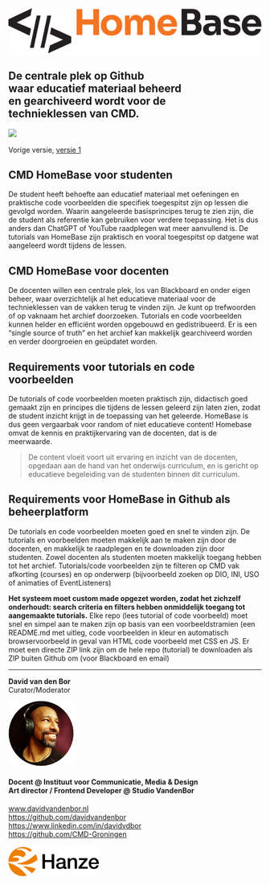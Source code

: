 <img src="https://github.com/CMD-Groningen/.github/blob/main/homebase-logo.svg" style="width:600px">

## De centrale plek op Github <br> waar educatief materiaal beheerd <br>en gearchiveerd wordt voor de<br> technieklessen van CMD.

<a href="https://cmd-groningen.github.io/homebase"><img src="https://github.com/CMD-Groningen/homebase/blob/main/images/naar-archief.svg" style="width:360px"></a>

Vorige versie, [versie 1](https://cmd-groningen.github.io/homebase/index_thumbnails)

## CMD HomeBase voor studenten

De student heeft behoefte aan educatief materiaal met oefeningen en praktische code voorbeelden die specifiek toegespitst zijn op lessen die gevolgd worden. Waarin aangeleerde basisprincipes terug te zien zijn, die de student als referentie kan gebruiken voor verdere toepassing. Het is dus anders dan ChatGPT of YouTube raadplegen wat meer aanvullend is. De tutorials van HomeBase zijn praktisch en vooral toegespitst op datgene wat aangeleerd wordt tijdens de lessen.

## CMD HomeBase voor docenten

De docenten willen een centrale plek, los van Blackboard en onder eigen beheer, waar overzichtelijk al het educatieve materiaal voor de technieklessen van de vakken terug te vinden zijn. Je kunt op trefwoorden of op vaknaam het archief doorzoeken. Tutorials en code voorbeelden kunnen helder en efficiënt worden opgebouwd en gedistribueerd. Er is een “single source of truth” en het archief kan makkelijk gearchiveerd worden en verder doorgroeien en geüpdatet worden.

## Requirements voor tutorials en code voorbeelden

De tutorials of code voorbeelden moeten praktisch zijn, didactisch goed gemaakt zijn en principes die tijdens de lessen geleerd zijn laten zien, zodat de student inzicht krijgt in de toepassing van het geleerde. HomeBase is dus geen vergaarbak voor random of niet educatieve content! Homebase omvat de kennis en praktijkervaring van de docenten, dat is de meerwaarde.

> De content vloeit voort uit ervaring en inzicht van de docenten, opgedaan aan de hand van het onderwijs curriculum, en is gericht op educatieve begeleiding van de studenten binnen dit curriculum.

## Requirements voor HomeBase in Github als beheerplatform

De tutorials en code voorbeelden moeten goed en snel te vinden zijn. De tutorials en voorbeelden moeten makkelijk aan te maken zijn door de docenten, en makkelijk te raadplegen en te downloaden zijn door studenten. Zowel docenten als studenten moeten makkelijk toegang hebben tot het archief. Tutorials/code voorbeelden zijn te filteren op CMD vak afkorting (courses) en op onderwerp (bijvoorbeeld zoeken op DIO, INI, USO of animaties of EventListeners) 

**Het systeem moet custom made opgezet worden, zodat het zichzelf onderhoudt: search criteria en filters hebben onmiddelijk toegang tot aangemaakte tutorials.** Elke repo (lees tutorial of code voorbeeld) moet snel en simpel aan te maken zijn op basis van een voorbeeldstramien (een README.md met uitleg, code voorbeelden in kleur en automatisch browservoorbeeld in geval van HTML code voorbeeld met CSS en JS. Er moet een directe ZIP link zijn om de hele repo (tutorial) te downloaden als ZIP buiten Github om (voor Blackboard en email)


<hr>

**David van den Bor** <br>
Curator/Moderator

<img src="https://github.com/CMD-Groningen/.github/blob/main/davidvandenbor-rond.png" style="width:130px">

#### Docent @ Instituut voor Communicatie, Media & Design <br> Art director / Frontend Developer @ Studio VandenBor
www.davidvandenbor.nl <br>
https://github.com/davidvandenbor <br>
https://www.linkedin.com/in/davidvdbor <br>
https://github.com/CMD-Groningen <br><br>
<img src="https://github.com/CMD-Groningen/.github/blob/main/hanze-logo.svg" style="width:180px">
